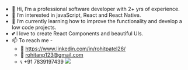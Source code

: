 - 👋 Hi, I’m a professional software developer with 2+ yrs of experience.
- 💞️ I’m interested in javaScript, React and React Native.
- 🌱 I’m currently learning how to improve the functionality and develop a low code projects.
- 💕 I love to create React Components and beautiful UIs.
- 📫 To reach me -
  - 🎫 https://www.linkedin.com/in/rohitpatel26/
  - 📧 rohitanp123@gmail.com
  - 📞 +91 7839197439
![](https://giphy.com/gifs/looneytunesworldofmayhem-world-of-mayhem-looney-tunes-ltwom-RbDKaczqWovIugyJmW/fullscreen)

<!---
rohitanp123/rohitanp123 is a ✨ special ✨ repository because its `README.md` (this file) appears on your GitHub profile.
You can click the Preview link to take a look at your changes.
--->
